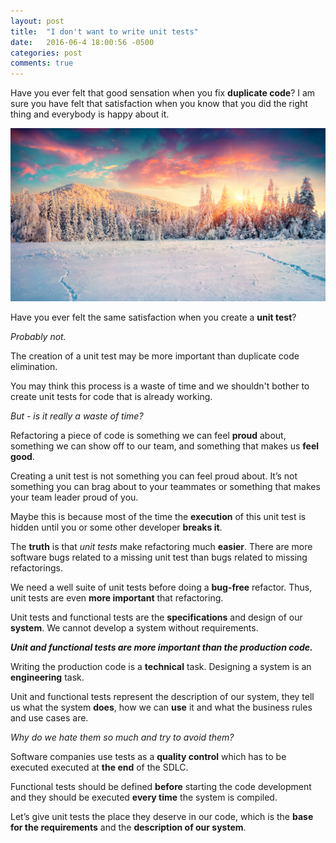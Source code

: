 ```yaml
---
layout: post
title:  "I don't want to write unit tests"
date:   2016-06-4 18:00:56 -0500
categories: post
comments: true
---
```


Have you ever felt that good sensation when you fix **duplicate code**?
I am sure you have felt that satisfaction when you know that you did 
the right thing and everybody is happy about it.

![Required](/assets/images/winter.jpg)

Have you ever felt the same satisfaction when you create a **unit test**? 

_Probably not._

The creation of a unit test may be more important than duplicate code 
elimination.

You may think this process is a waste of time and we shouldn't bother
to create unit tests for code that is already working.

_But - is it really a waste of time?_

Refactoring a piece of code is something we can feel **proud** 
about, something we can show off to our team, and something that makes 
us **feel good**.

Creating a unit test is not something you can feel proud about. It’s 
not something you can brag about to your teammates or something that 
makes your team leader proud of you.

Maybe this is because most of the time the **execution** of this unit test 
is hidden until you or some other developer **breaks it**. 

The **truth** is that _unit tests_ make refactoring much **easier**. 
There are more software bugs related to a missing unit test than bugs 
related to missing refactorings.

We need a well suite of unit tests before doing a **bug-free** refactor. 
Thus, unit tests are even **more important** that refactoring.

Unit tests and functional tests are the **specifications** and design of our 
**system**. We cannot develop a system without requirements. 

_**Unit and functional tests are more important than the production code.**_
 
Writing the production code is a **technical** task. 
Designing a system is an **engineering** task.

Unit and functional tests represent the description of our system, 
they tell us what the system **does**, how we can **use** it and what the 
business rules and use cases are. 

*Why do we hate them so much and try to avoid them?*

Software companies use tests as a **quality control** which has to be executed 
executed at **the end** of the SDLC. 

Functional tests should be defined **before** starting the code development 
and they should be executed **every time** the system is compiled.

Let’s give unit tests the place they deserve in our code, which is the 
**base for the requirements** and the **description of our system**.